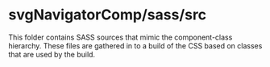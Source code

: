 # svgNavigatorComp/sass/src

This folder contains SASS sources that mimic the component-class hierarchy. These files
are gathered in to a build of the CSS based on classes that are used by the build.
